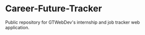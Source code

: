 # Career-Future-Tracker
Public repository for GTWebDev's internship and job tracker web application.
